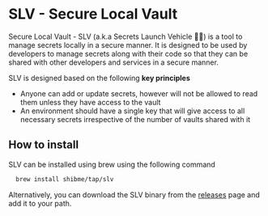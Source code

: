 # SLV - Secure Local Vault
Secure Local Vault - SLV (a.k.a Secrets Launch Vehicle 🔐🚀) is a tool to manage secrets locally in a secure manner. It is designed to be used by developers to manage secrets along with their code so that they can be shared with other developers and services in a secure manner.

SLV is designed based on the following **key principles**
 - Anyone can add or update secrets, however will not be allowed to read them unless they have access to the vault
 - An environment should have a single key that will give access to all necessary secrets irrespective of the number of vaults shared with it

 ## How to install
 SLV can be installed using brew using the following command
 ```zsh
   brew install shibme/tap/slv
```
Alternatively, you can download the SLV binary from the [releases](/releases/latest) page and add it to your path.